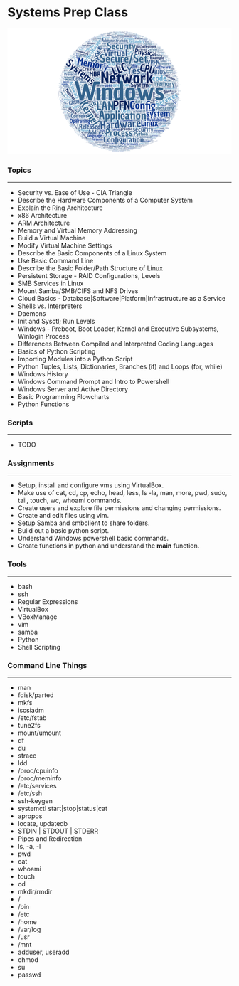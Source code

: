 # Systems Prep Class

![alt text](https://raw.githubusercontent.com/TK05/SecureSet_2018/master/images/spr100wc.png "Aggregated From Lesson Files")


### Topics
------

* Security vs. Ease of Use - CIA Triangle
* Describe the Hardware Components of a Computer System
* Explain the Ring Architecture
* x86 Architecture
* ARM Architecture
* Memory and Virtual Memory Addressing
* Build a Virtual Machine
* Modify Virtual Machine Settings
* Describe the Basic Components of a Linux System
* Use Basic Command Line
* Describe the Basic Folder/Path Structure of Linux
* Persistent Storage - RAID Configurations, Levels
* SMB Services in Linux
* Mount Samba/SMB/CIFS and NFS Drives
* Cloud Basics - Database|Software|Platform|Infrastructure as a Service
* Shells vs. Interpreters
* Daemons
* Init and Sysctl; Run Levels
* Windows - Preboot, Boot Loader, Kernel and Executive Subsystems, Winlogin Process
* Differences Between Compiled and Interpreted Coding Languages
* Basics of Python Scripting
* Importing Modules into a Python Script
* Python Tuples, Lists, Dictionaries, Branches (if) and Loops (for, while)
* Windows History
* Windows Command Prompt and Intro to Powershell
* Windows Server and Active Directory
* Basic Programming Flowcharts
* Python Functions


### Scripts
-----
* TODO


### Assignments
------

* Setup, install and configure vms using VirtualBox.
* Make use of cat, cd, cp, echo, head, less, ls -la, man, more, pwd, sudo, tail, touch, wc, whoami commands.
* Create users and explore file permissions and changing permissions.
* Create and edit files using vim. 
* Setup Samba and smbclient to share folders.
* Build out a basic python script. 
* Understand Windows powershell basic commands.
* Create functions in python and understand the __main__ function.



### Tools
------

* bash
* ssh
* Regular Expressions
* VirtualBox
* VBoxManage
* vim
* samba
* Python
* Shell Scripting



### Command Line Things
------

* man
* fdisk/parted
* mkfs
* iscsiadm
* /etc/fstab
* tune2fs
* mount/umount
* df
* du
* strace
* ldd
* /proc/cpuinfo
* /proc/meminfo
* /etc/services
* /etc/ssh
* ssh-keygen
* systemctl start|stop|status|cat
* apropos
* locate, updatedb
* STDIN | STDOUT | STDERR
* Pipes and Redirection
* ls, -a, -l
* pwd
* cat
* whoami
* touch
* cd
* mkdir/rmdir
* /
* /bin
* /etc
* /home
* /var/log
* /usr
* /mnt
* adduser, useradd
* chmod
* su
* passwd